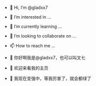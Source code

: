 - 👋 Hi, I’m @gladxx7
- 👀 I’m interested in ...
- 🌱 I’m currently learning ...
- 💞️ I’m looking to collaborate on ...
- 📫 How to reach me ...

- 👋 你好啊我是@gladxx7，也可以叫叉七
- 👀 欢迎来看我的主页
- 🌱 我现在变强中，等我厉害了，就会都绿了


<!---
gladxx7/gladxx7 is a ✨ special ✨ repository because its `README.md` (this file) appears on your GitHub profile.
You can click the Preview link to take a look at your changes.
--->
